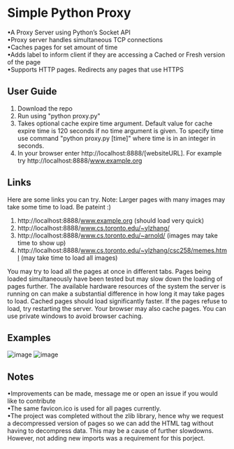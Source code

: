 # Simple Python Proxy
•A Proxy Server using Python’s Socket API  
•Proxy server handles simultaneous TCP connections  
•Caches pages for set amount of time  
•Adds label to inform client if they are accessing a Cached or Fresh version of the page <br />
•Supports HTTP pages. Redirects any pages that use HTTPS

## User Guide
1. Download the repo
2. Run using "python proxy.py"
4. Takes optional cache expire time argument. Default value for cache expire time is 120 seconds if no time argument is given. To specify time use command "python proxy.py [time]" where time is in an integer in seconds.
5. In your browser enter http://localhost:8888/[websiteURL]. For example try http://localhost:8888/www.example.org

## Links
Here are some links you can try. Note: Larger pages with many images may take some time to load. Be pateint :)
1. http://localhost:8888/www.example.org (should load very quick)
2. http://localhost:8888/www.cs.toronto.edu/~ylzhang/
3. http://localhost:8888/www.cs.toronto.edu/~arnold/ (images may take time to show up)
4. http://localhost:8888/www.cs.toronto.edu/~ylzhang/csc258/memes.html (may take time to load all images)

You may try to load all the pages at once in different tabs. Pages being loaded simultaneously have been tested but may slow down the loading of pages further. The available hardware resources of the system the server is running on can make a substantial difference in how long it may take pages to load. Cached pages should load significantly faster. If the pages refuse to load, try restarting the server. Your browser may also cache pages. You can use private windows to avoid browser caching.


## Examples
![image](https://user-images.githubusercontent.com/66569506/116111484-b0fa0000-a684-11eb-8ab4-acd6cf508164.png)
![image](https://user-images.githubusercontent.com/66569506/116111006-38933f00-a684-11eb-8342-f4b2a2511f51.png)

## Notes
•Improvements can be made, message me or open an issue if you would like to contribute <br />
•The same favicon.ico is used for all pages currently. <br />
•The project was completed without the zlib library, hence why we request a decompressed version of pages so we can add the HTML tag without having to decompress data. This may be a cause of further slowdowns. However, not adding new imports was a requirement for this porject.



